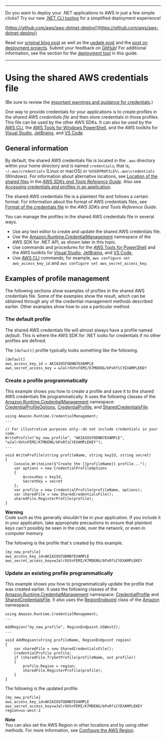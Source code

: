 --------

Do you want to deploy your \.NET applications to AWS in just a few simple clicks? Try our new [\.NET CLI tooling](https://www.nuget.org/packages/AWS.Deploy.Tools) for a simplified deployment experience\!

 [https://github.com/aws/aws-dotnet-deploy/](https://github.com/aws/aws-dotnet-deploy/)

Read our [original blog post](https://aws.amazon.com/blogs/developer/reimagining-the-aws-net-deployment-experience/) as well as the [update post](https://aws.amazon.com/blogs/developer/update-new-net-deployment-experience/) and the [post on deployment projects](https://aws.amazon.com/blogs/developer/dotnet-deployment-projects/)\. Submit your feedback on [GitHub](https://github.com/aws/aws-dotnet-deploy)\! For additional information, see the section for the [deployment tool](https://docs.aws.amazon.com/sdk-for-net/v3/developer-guide/deployment-tool.html) in this guide\.

--------

# Using the shared AWS credentials file<a name="creds-file"></a>

\(Be sure to review the [important warnings and guidance for credentials](net-dg-config-creds-warnings-and-guidelines.md)\.\)

One way to provide credentials for your applications is to create profiles in the *shared AWS credentials file* and then store credentials in those profiles\. This file can be used by the other AWS SDKs\. It can also be used by the [AWS CLI](https://docs.aws.amazon.com/cli/latest/userguide/), the [AWS Tools for Windows PowerShell](https://docs.aws.amazon.com/powershell/latest/userguide/), and the AWS toolkits for [Visual Studio](https://docs.aws.amazon.com/AWSToolkitVS/latest/UserGuide/), [JetBrains](https://docs.aws.amazon.com/toolkit-for-jetbrains/latest/userguide/), and [VS Code](https://docs.aws.amazon.com/toolkit-for-vscode/latest/userguide/)\.

## General information<a name="creds-file-general-info"></a>

By default, the shared AWS credentials file is located in the `.aws` directory within your home directory and is named `credentials`; that is, `~/.aws/credentials` \(Linux or macOS\) or `%USERPROFILE%\.aws\credentials` \(Windows\)\. For information about alternative locations, see [Location of the shared files](https://docs.aws.amazon.com/sdkref/latest/guide/file-location.html) in the *[AWS SDKs and Tools Reference Guide](https://docs.aws.amazon.com/sdkref/latest/guide/overview.html)*\. Also see [Accessing credentials and profiles in an application](creds-locate.md)\.

The shared AWS credentials file is a plaintext file and follows a certain format\. For information about the format of AWS credentials files, see [Format of the credentials file](https://docs.aws.amazon.com/sdkref/latest/guide/file-format.html#file-format-creds) in the *AWS SDKs and Tools Reference Guide*\.

You can manage the profiles in the shared AWS credentials file in several ways\.
+ Use any text editor to create and update the shared AWS credentials file\.
+ Use the [Amazon\.Runtime\.CredentialManagement](https://docs.aws.amazon.com/sdkfornet/v3/apidocs/items/Runtime/NRuntimeCredentialManagement.html) namespace of the AWS SDK for \.NET API, as shown later in this topic\.
+ Use commands and procedures for the [AWS Tools for PowerShell](https://docs.aws.amazon.com/powershell/latest/userguide/specifying-your-aws-credentials.html) and the AWS toolkits for [Visual Studio](https://docs.aws.amazon.com/AWSToolkitVS/latest/UserGuide/credentials.html), [JetBrains](https://docs.aws.amazon.com/toolkit-for-jetbrains/latest/userguide/setup-credentials.html), and [VS Code\.](https://docs.aws.amazon.com/toolkit-for-vscode/latest/userguide/setup-credentials.html)
+ Use [AWS CLI](https://docs.aws.amazon.com/cli/latest/userguide/cli-configure-files.html) commands; for example, `aws configure set aws_access_key_id` and `aws configure set aws_secret_access_key`\.

## Examples of profile management<a name="creds-file-examples"></a>

The following sections show examples of profiles in the shared AWS credentials file\. Some of the examples show the result, which can be obtained through any of the credential\-management methods described earlier\. Other examples show how to use a particular method\.

### The default profile<a name="creds-file-default"></a>

The shared AWS credentials file will almost always have a profile named *default*\. This is where the AWS SDK for \.NET looks for credentials if no other profiles are defined\.

The `[default]` profile typically looks something like the following\.

```
[default]
aws_access_key_id = AKIAIOSFODNN7EXAMPLE
aws_secret_access_key = wJalrXUtnFEMI/K7MDENG/bPxRfiCYEXAMPLEKEY
```

### Create a profile programmatically<a name="creds-file-create-programmatically"></a>

This example shows you how to create a profile and save it to the shared AWS credentials file programmatically\. It uses the following classes of the [Amazon\.Runtime\.CredentialManagement](https://docs.aws.amazon.com/sdkfornet/v3/apidocs/items/Runtime/NRuntimeCredentialManagement.html) namespace: [CredentialProfileOptions](https://docs.aws.amazon.com/sdkfornet/v3/apidocs/items/Runtime/TCredentialProfileOptions.html), [CredentialProfile](https://docs.aws.amazon.com/sdkfornet/v3/apidocs/items/Runtime/TCredentialProfile.html), and [SharedCredentialsFile](https://docs.aws.amazon.com/sdkfornet/v3/apidocs/items/Runtime/TSharedCredentialsFile.html)\.

```
using Amazon.Runtime.CredentialManagement;
...

// For illustrative purposes only--do not include credentials in your code.
WriteProfile("my_new_profile", "AKIAIOSFODNN7EXAMPLE", "wJalrXUtnFEMI/K7MDENG/bPxRfiCYEXAMPLEKEY");
...

void WriteProfile(string profileName, string keyId, string secret)
{
    Console.WriteLine($"Create the [{profileName}] profile...");
    var options = new CredentialProfileOptions
    {
        AccessKey = keyId,
        SecretKey = secret
    };
    var profile = new CredentialProfile(profileName, options);
    var sharedFile = new SharedCredentialsFile();
    sharedFile.RegisterProfile(profile);
}
```

**Warning**  
Code such as this generally shouldn't be in your application\. If you include it in your application, take appropriate precautions to ensure that plaintext keys can't possibly be seen in the code, over the network, or even in computer memory\.

The following is the profile that's created by this example\.

```
[my_new_profile]
aws_access_key_id=AKIAIOSFODNN7EXAMPLE
aws_secret_access_key=wJalrXUtnFEMI/K7MDENG/bPxRfiCYEXAMPLEKEY
```

### Update an existing profile programmatically<a name="creds-file-update-programmatically"></a>

This example shows you how to programmatically update the profile that was created earlier\. It uses the following classes of the [Amazon\.Runtime\.CredentialManagement](https://docs.aws.amazon.com/sdkfornet/v3/apidocs/items/Runtime/NRuntimeCredentialManagement.html) namespace: [CredentialProfile](https://docs.aws.amazon.com/sdkfornet/v3/apidocs/items/Runtime/TCredentialProfile.html) and [SharedCredentialsFile](https://docs.aws.amazon.com/sdkfornet/v3/apidocs/items/Runtime/TSharedCredentialsFile.html)\. It also uses the [RegionEndpoint](https://docs.aws.amazon.com/sdkfornet/v3/apidocs/items/Amazon/TRegionEndpoint.html) class of the [Amazon](https://docs.aws.amazon.com/sdkfornet/v3/apidocs/items/Amazon/N.html) namespace\.

```
using Amazon.Runtime.CredentialManagement;
...

AddRegion("my_new_profile", RegionEndpoint.USWest2);
...

void AddRegion(string profileName, RegionEndpoint region)
{
    var sharedFile = new SharedCredentialsFile();
    CredentialProfile profile;
    if (sharedFile.TryGetProfile(profileName, out profile))
    {
        profile.Region = region;
        sharedFile.RegisterProfile(profile);
    }
}
```

The following is the updated profile\.

```
[my_new_profile]
aws_access_key_id=AKIAIOSFODNN7EXAMPLE
aws_secret_access_key=wJalrXUtnFEMI/K7MDENG/bPxRfiCYEXAMPLEKEY
region=us-west-2
```

**Note**  
You can also set the AWS Region in other locations and by using other methods\. For more information, see [Configure the AWS Region](net-dg-region-selection.md)\.